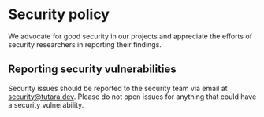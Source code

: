 # Security policy

We advocate for good security in our projects and appreciate the efforts of security researchers in reporting their findings.

## Reporting security vulnerabilities

Security issues should be reported to the security team via email at security@tutara.dev. Please do not open issues for anything that could have a security vulnerability.
